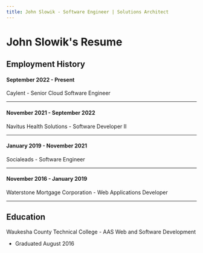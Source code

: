 ```yaml
---
title: John Slowik - Software Engineer | Solutions Architect
---
```


# John Slowik's Resume
## Employment History
#### September 2022 - Present
Caylent - Senior Cloud Software Engineer
___

#### November 2021 - September 2022
Navitus Health Solutions - Software Developer II
___

#### January 2019 - November 2021
Socialeads - Software Engineer
___

#### November 2016 - January 2019
Waterstone Mortgage Corporation - Web Applications Developer
___

## Education
Waukesha County Technical College - AAS Web and Software Development
 - Graduated August 2016